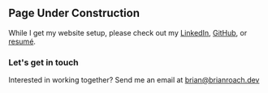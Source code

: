## Page Under Construction
While I get my website setup, please check out my [LinkedIn](http://www.linkedin.com/in/brian-m-roach/), [GitHub](https://github.com/bmroach), or [resumé](https://drive.google.com/file/d/1E80b9AIgrQ5zGy6z5raWs8y3LsLtXmxf/view?usp=sharing). 



### Let's get in touch

Interested in working together? Send me an email at brian@brianroach.dev
